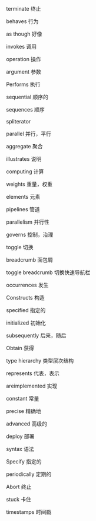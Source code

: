 terminate	终止

behaves 	行为

as though 	好像

invokes 		调用

operation 	操作

argument	参数

Performs 	执行

sequential	顺序的

sequences	顺序

spliterator 

parallel 		并行，平行

aggregate	聚合

illustrates 	说明

computing	计算

weights 		重量，权重

elements		元素

pipelines		管道

parallelism	并行性

governs 		控制，治理

toggle			切换

breadcrumb	面包屑

toggle breadcrumb 切换快速导航栏

occurrences	发生

Constructs 	构造

specified 		指定的

initialized		初始化	

subsequently  	后来，随后

Obtain			获得

type hierarchy	类型层次结构

represents 		代表，表示

areimplemented		实现

constant			常量

precise 				精确地

advanced 			高级的

deploy 				部署

syntax					语法

Specify				指定的

periodically		定期的

Abort 					终止

stuck					卡住

timestamps 		时间戳